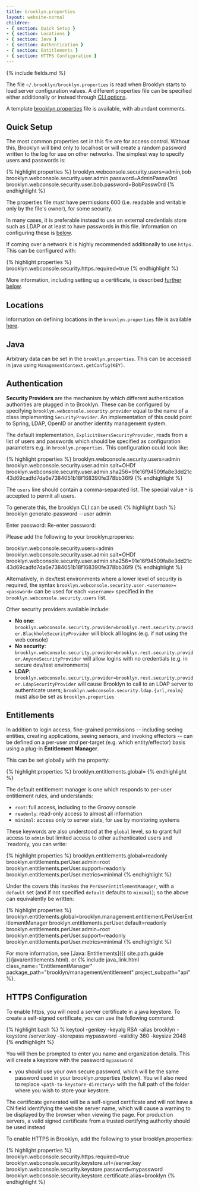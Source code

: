 ```yaml
---
title: brooklyn.properties
layout: website-normal
children:
- { section: Quick Setup }
- { section: Locations }
- { section: Java }
- { section: Authentication }
- { section: Entitlements }
- { section: HTTPS Configuration }
---
```


{% include fields.md %}

The file `~/.brooklyn/brooklyn.properties` is read when Brooklyn starts
to load server configuration values.
A different properties file can be specified either additionally or instead
through [CLI options](launch.html#configuration-files).

A template [brooklyn.properties]({{brooklyn_properties_url_path}}) file is available,
with abundant comments.


## Quick Setup

The most common properties set in this file are for access control.
Without this, Brooklyn will bind only to localhost or will create a random
password written to the log for use on other networks.
The simplest way to specify users and passwords is:
 
{% highlight properties %}
brooklyn.webconsole.security.users=admin,bob
brooklyn.webconsole.security.user.admin.password=AdminPassw0rd
brooklyn.webconsole.security.user.bob.password=BobPassw0rd
{% endhighlight %}

The properties file *must* have permissions 600 
(i.e. readable and writable only by the file's owner),
for some security.

In many cases, it is preferable instead to use an external credentials store such as LDAP
or at least to have passwords in this file.
Information on configuring these is [below](#authentication). 

If coming over a network it is highly recommended additionally to use `https`.
This can be configured with:

{% highlight properties %}
brooklyn.webconsole.security.https.required=true
{% endhighlight %}

More information, including setting up a certificate, is described [further below](#https-configuration).


## Locations

Information on defining locations in the `brooklyn.properties` file is available [here](locations/).


## Java

Arbitrary data can be set in the `brooklyn.properties`.
This can be accessed in java using `ManagementContext.getConfig(KEY)`.


## Authentication

**Security Providers** are the mechanism by which different authentication authorities are plugged in to Brooklyn.
These can be configured by specifying `brooklyn.webconsole.security.provider` equal 
to the name of a class implementing `SecurityProvider`.
An implementation of this could point to Spring, LDAP, OpenID or another identity management system.

The default implementation, `ExplicitUsersSecurityProvider`, reads from a list of users and passwords
which should be specified as configuration parameters e.g. in `brooklyn.properties`.
This configuration could look like:

{% highlight properties %}
brooklyn.webconsole.security.users=admin
brooklyn.webconsole.security.user.admin.salt=OHDf
brooklyn.webconsole.security.user.admin.sha256=91e16f94509fa8e3dd21c43d69cadfd7da6e7384051b18f168390fe378bb36f9
{% endhighlight %}

The `users` line should contain a comma-separated list. The special value `*` is accepted to permit all users.

To generate this, the brooklyn CLI can be used:
{% highlight bash %}
brooklyn generate-password --user admin

Enter password: 
Re-enter password: 

Please add the following to your brooklyn.properies:

brooklyn.webconsole.security.users=admin
brooklyn.webconsole.security.user.admin.salt=OHDf
brooklyn.webconsole.security.user.admin.sha256=91e16f94509fa8e3dd21c43d69cadfd7da6e7384051b18f168390fe378bb36f9
{% endhighlight %}

Alternatively, in dev/test environments where a lower level of security is required,
the syntax `brooklyn.webconsole.security.user.<username>=<password>` can be used for
each `<username>` specified in the `brooklyn.webconsole.security.users` list.

Other security providers available include:

* **No one**: `brooklyn.webconsole.security.provider=brooklyn.rest.security.provider.BlackholeSecurityProvider`
  will block all logins (e.g. if not using the web console)
* **No security**: `brooklyn.webconsole.security.provider=brooklyn.rest.security.provider.AnyoneSecurityProvider`
  will allow logins with no credentials (e.g. in secure dev/test environments) 
* **LDAP**: `brooklyn.webconsole.security.provider=brooklyn.rest.security.provider.LdapSecurityProvider`
  will cause Brooklyn to call to an LDAP server to authenticate users;
  `brooklyn.webconsole.security.ldap.{url,realm}` must also be set as `brooklyn.properties`


## Entitlements

In addition to login access, fine-grained permissions -- including 
seeing entities, creating applications, seeing sensors, and invoking effectors --
can be defined on a per-user *and* per-target (e.g. which entity/effector) basis
using a plug-in **Entitlement Manager**.

This can be set globally with the property:

{% highlight properties %}
brooklyn.entitlements.global=<class>
{% endhighlight %}

The default entitlement manager is one which responds to per-user entitlement rules,
and understands:

* `root`:  full access, including to the Groovy console
* `readonly`:  read-only access to almost all information
* `minimal`:  access only to server stats, for use by monitoring systems

These keywords are also understood at the `global` level, so to grant full access to `admin`
but limited access to other authenticated users and `readonly, 
you can write:

{% highlight properties %}
brooklyn.entitlements.global=readonly
brooklyn.entitlements.perUser.admin=root
brooklyn.entitlements.perUser.support=readonly
brooklyn.entitlements.perUser.metrics=minimal
{% endhighlight %}

Under the covers this invokes the `PerUserEntitlementManager`, 
with a `default` set (and if not specified `default` defaults to `minimal`); 
so the above can equivalently be written:

{% highlight properties %}
brooklyn.entitlements.global=brooklyn.management.entitlement.PerUserEntitlementManager
brooklyn.entitlements.perUser.default=readonly
brooklyn.entitlements.perUser.admin=root
brooklyn.entitlements.perUser.support=readonly
brooklyn.entitlements.perUser.metrics=minimal
{% endhighlight %}

For more information, see 
[Java: Entitlements]({{ site.path.guide }}/java/entitlements.html).
or
{% include java_link.html class_name="EntitlementManager" package_path="brooklyn/management/entitlement" project_subpath="api" %}.



## HTTPS Configuration

To enable https, you will need a server certificate in a java keystore. To create a self-signed certificate, you can use the
following command:

{% highlight bash %}
% keytool -genkey -keyalg RSA -alias brooklyn -keystore <path-to-keystore-directory>/server.key -storepass mypassword -validity 360 -keysize 2048
{% endhighlight %}

You will then be prompted to enter you name and organization details. This will create a keystore with the password `mypassword`
- you should use your own secure password, which will be the same password used in your brooklyn.properties (below). 
You will also need to replace `<path-to-keystore-directory>` with the full path of the folder where you wish to store your
keystore. 

The certificate generated will be a self-signed certificate and will not have a CN field identifying the website server 
name, which will cause a warning to be displayed by the browser when viewing the page. For production servers, a valid signed 
certificate from a trusted certifying authority should be used instead

To enable HTTPS in Brooklyn, add the following to your brooklyn.properties:

{% highlight properties %}
brooklyn.webconsole.security.https.required=true
brooklyn.webconsole.security.keystore.url=<path-to-keystore-directory>/server.key
brooklyn.webconsole.security.keystore.password=mypassword
brooklyn.webconsole.security.keystore.certificate.alias=brooklyn
{% endhighlight %}
